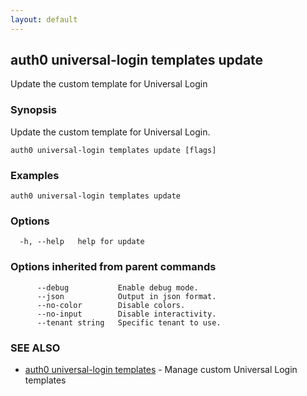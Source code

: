 ```yaml
---
layout: default
---
```

## auth0 universal-login templates update

Update the custom template for Universal Login

### Synopsis

Update the custom template for Universal Login.

```
auth0 universal-login templates update [flags]
```

### Examples

```
auth0 universal-login templates update
```

### Options

```
  -h, --help   help for update
```

### Options inherited from parent commands

```
      --debug           Enable debug mode.
      --json            Output in json format.
      --no-color        Disable colors.
      --no-input        Disable interactivity.
      --tenant string   Specific tenant to use.
```

### SEE ALSO

* [auth0 universal-login templates](auth0_universal-login_templates.md)	 - Manage custom Universal Login templates

